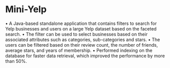 # Mini-Yelp
•	A Java-based standalone application that contains filters to search for Yelp businesses and users on a large Yelp dataset based on the faceted search.
•	The filter can be used to select businesses based on their associated attributes such as categories, sub-categories and stars. 
•	The users can be filtered based on their review count, the number of friends, average stars, and years of membership.
•	Performed indexing on the database for faster data retrieval, which improved the performance by more than 50%.
 




